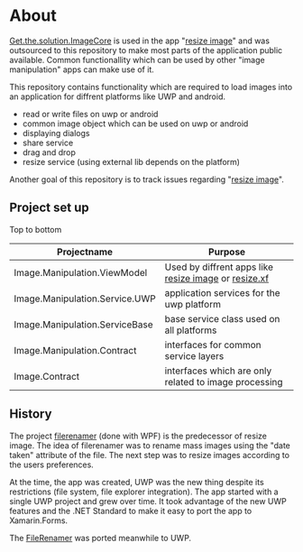 # About

[Get.the.solution.ImageCore](https://github.com/mfe-/Get.the.solution.ImageCore) is used in the app "[resize image](https://www.microsoft.com/en-us/p/resize-image/9p87m9tknkvl)" and was outsourced to this repository to make most parts of the application public available. Common functionallity which can be used by other "image manipulation" apps can make use of it.

This repository contains functionality which are required to load images into an application for diffrent platforms like UWP and android.

- read or write files on uwp or android
- common image object which can be used on uwp or android
- displaying dialogs
- share service
- drag and drop
- resize service (using external lib depends on the platform)

Another goal of this repository is to track issues regarding "[resize image](https://www.microsoft.com/en-us/p/resize-image/9p87m9tknkvl)".

## Project set up

Top to bottom

| Projectname  | Purpose   |
|---|---|
| Image.Manipulation.ViewModel  | Used by diffrent apps like [resize image](https://www.microsoft.com/en-us/p/resize-image/9p87m9tknkvl) or [resize.xf](https://play.google.com/store/apps/details?id=get.the.solution.Image.XF.Droid) |
| Image.Manipulation.Service.UWP  |  application services for the uwp platform |
| Image.Manipulation.ServiceBase  |  base service class used on all platforms  |
| Image.Manipulation.Contract | interfaces for common service layers |
| Image.Contract | interfaces which are only related to image processing |

## History

The project [filerenamer](https://www.mycsharp.de/wbb2/thread.php?threadid=115600) (done with WPF) is the predecessor of resize image. The idea of filerenamer was to rename mass images using the "date taken" attribute of the file. The next step was to resize images according to the users preferences.

At the time, the app was created, UWP was the new thing despite its restrictions (file system, file explorer integration). The app started with a single UWP project and grew over time. It took advantage of the new UWP features and the .NET Standard to make it easy to port the app to Xamarin.Forms.

The [FileRenamer](https://www.microsoft.com/de-at/p/file-renamer/9nblggh4rkqt?rtc=1) was ported meanwhile to UWP.
